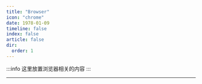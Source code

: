 ```yaml
---
title: "Browser"
icon: "chrome"
date: 1978-01-09
timeline: false
index: false
article: false
dir:
  order: 1
---
```


:::info
这里放置浏览器相关的内容
:::

--- 
<Catalog />